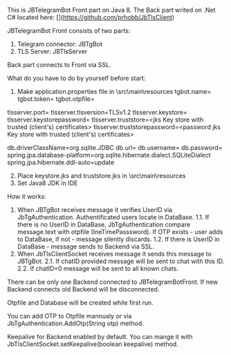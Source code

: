 This is JBTelegramBot Front part on Java 8. The Back part writed on .Net C# located here: [[<link>](https://github.com/prhobb/JbTlsClient)](https://github.com/prhobb/JbTlsClient)


JBTelegramBot Front consists of two parts:
1. Telegram connector: JBTgBot
2. TLS Server: JBTlsServer

Back part connects to Front via SSL.

What do you have to do by yourself before start:
1. Make application.properties file in \src\main\resources
  tgbot.name=<your tgbot name>
  tgbot.token=<your tgbot token>
  tgbot.otpfile=<One time passwords file name>

  tlsserver.port=<port>
  tlsserver.tlsversion=TLSv1.2
  tlsserver.keystore=<jks Key store with SSLServer certificate>
  tlsserver.keystorepassword=<password for jks Key store with SSLServer certificate>
  tlsserver.truststore=<jks Key store with trusted (client's) certificates>
  tlsserver.truststorepassword=<password jks Key store with trusted (client's) certificates>

  db.driverClassName=org.sqlite.JDBC
  db.url=<DB URL>
  db.username=<DB username>
  db.password=<DB password>
  spring.jpa.database-platform=org.sqlite.hibernate.dialect.SQLiteDialect
  spring.jpa.hibernate.ddl-auto=update

2. Place keystore.jks and truststore.jks in \src\main\resources
3. Set Java8 JDK in IDE

How it works:
1. When JBTgBot receives message it verifies UserID via JbTgAuthentication. Authentificated users locate in DataBase.
   1.1. If there is no UserID in DataBase, JbTgAuthentication compare message.text with otpfile (IneTimePasssword). If OTP exists - user adds to DataBase, if not - message silently discards.
   1.2. If there is UserID in DataBase - message sends to Backend via SSL.
2. When JbTlsClientSocket receives message it sends this message to JBTgBot.
   2.1. If chatID provided message will be sent to chat with this ID.
   2.2. If chatID=0 message will be sent to all known chats.


There can be only one Backend connected to JBTelegramBotFront. If new Backend connects old Backend will be disconnected.

Otpfile and Database will be created while first run.

You can add OTP to Otpfile mannualy or via JbTgAuthentication.AddOtp(String otp) method.

Keepalive for Backend enabled by default. You can mange it with JbTlsClientSocket.setKeepalive(boolean keepalive) method.
   
